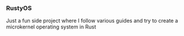 ### RustyOS

Just a fun side project where I follow various guides and try to create a microkernel operating system in Rust
